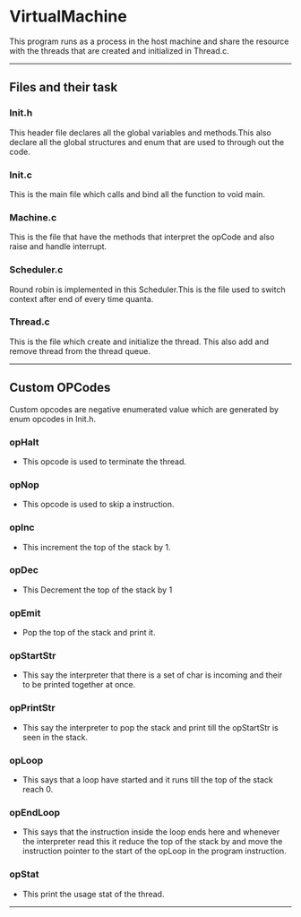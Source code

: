 # VirtualMachine

This program runs as a process in the host machine and share the resource with the threads that are created and initialized in Thread.c.  

___

## Files and their task

### Init.h

This header file declares all the global variables and methods.This also declare all the global structures and enum that are used to through out the code.

### Init.c

This is the main file which calls and bind all the function to void main.

### Machine.c

This is the file that have the methods that interpret the opCode and also raise and handle interrupt.

### Scheduler.c

Round robin is implemented in this Scheduler.This is the file used to switch context after end of every time quanta.

### Thread.c

This is the file which create and initialize the thread. This also add and remove thread from the thread queue.

___

## Custom OPCodes

Custom opcodes are negative enumerated value which are generated by enum opcodes in Init.h.

### opHalt

- This opcode is used to terminate the thread.

### opNop

- This opcode is used to skip a instruction.

### opInc

- This increment the top of the stack by 1.

### opDec

- This Decrement the top of the stack by 1

### opEmit

- Pop the top of the stack and print it.

### opStartStr

- This say the interpreter that there is a set of char is incoming and their to be printed together at once.

### opPrintStr

- This say the interpreter to pop the stack and print till the opStartStr is seen in the stack.

### opLoop

- This says that a loop have started and it runs till the top of the stack reach 0.

### opEndLoop

- This says that the instruction inside the loop ends here and whenever the interpreter read this it reduce the top of the stack by and move the instruction pointer to the start of the opLoop in the program instruction.

### opStat

- This print the usage stat of the thread.

___
